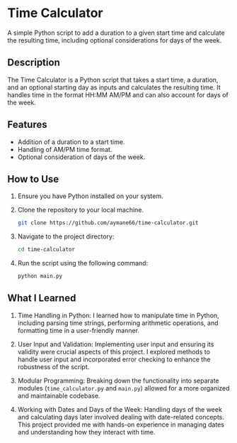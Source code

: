 # Time Calculator

A simple Python script to add a duration to a given start time and calculate the resulting time, including optional considerations for days of the week.


## Description

The Time Calculator is a Python script that takes a start time, a duration, and an optional starting day as inputs and calculates the resulting time. It handles time in the format HH:MM AM/PM and can also account for days of the week.

## Features

- Addition of a duration to a start time.
- Handling of AM/PM time format.
- Optional consideration of days of the week.

## How to Use

1. Ensure you have Python installed on your system.
2. Clone the repository to your local machine.

   ```bash
   git clone https://github.com/aymane66/time-calculator.git

3. Navigate to the project directory:
    ```bash
    cd time-calculator

4. Run the script using the following command:
    ```bash
    python main.py


## What I Learned

1. Time Handling in Python: 
I learned how to manipulate time in Python, including parsing time strings, performing arithmetic operations, and formatting time in a user-friendly manner.

2. User Input and Validation: 
Implementing user input and ensuring its validity were crucial aspects of this project. I explored methods to handle user input and incorporated error checking to enhance the robustness of the script.

3. Modular Programming: 
Breaking down the functionality into separate modules (`time_calculator.py` and `main.py`) allowed for a more organized and maintainable codebase.

4. Working with Dates and Days of the Week: 
Handling days of the week and calculating days later involved dealing with date-related concepts. This project provided me with hands-on experience in managing dates and understanding how they interact with time.
